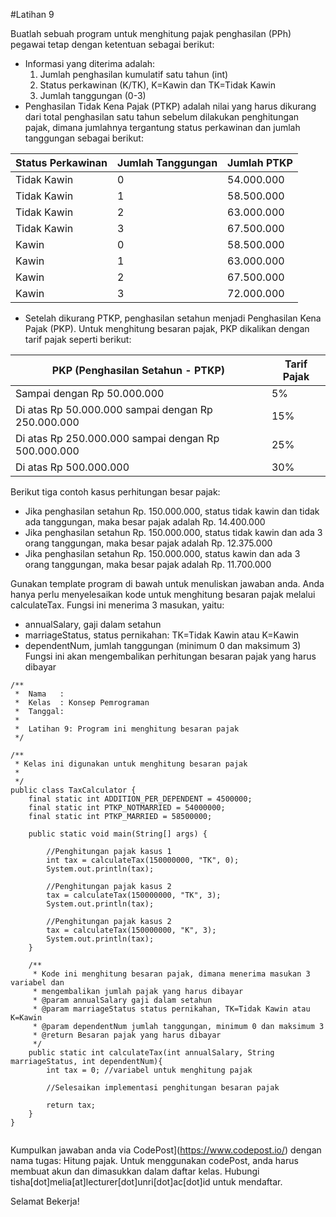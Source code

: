 #Latihan 9

Buatlah sebuah program untuk menghitung pajak penghasilan (PPh) pegawai tetap dengan ketentuan sebagai berikut: 
- Informasi yang diterima adalah: 
    1. Jumlah penghasilan kumulatif satu tahun (int)
    2. Status perkawinan (K/TK), K=Kawin dan TK=Tidak Kawin
    3. Jumlah tanggungan (0-3)
- Penghasilan Tidak Kena Pajak (PTKP) adalah nilai yang harus dikurang dari total penghasilan satu tahun sebelum dilakukan penghitungan pajak, dimana jumlahnya tergantung status perkawinan dan jumlah tanggungan sebagai berikut:

| Status Perkawinan  | Jumlah Tanggungan  | Jumlah PTKP |
| ------------------ | ------------------ | ------------|
| Tidak Kawin        | 0                  | 54.000.000  |
| Tidak Kawin        | 1                  | 58.500.000  |
| Tidak Kawin        | 2                  | 63.000.000  |
| Tidak Kawin        | 3                  | 67.500.000  |
| Kawin              | 0                  | 58.500.000  |
| Kawin              | 1                  | 63.000.000  |
| Kawin              | 2                  | 67.500.000  |
| Kawin              | 3                  | 72.000.000  |

- Setelah dikurang PTKP, penghasilan setahun menjadi Penghasilan Kena Pajak (PKP). Untuk menghitung besaran pajak, PKP dikalikan dengan tarif pajak seperti berikut:

| PKP (Penghasilan Setahun - PTKP)                     | Tarif Pajak |
| ---------------------------------------------------- | ----------- |
| Sampai dengan Rp 50.000.000                          | 5%          |           
| Di atas Rp 50.000.000 sampai dengan Rp 250.000.000   | 15%         |
| Di atas Rp 250.000.000 sampai dengan Rp 500.000.000  | 25%         |
| Di atas Rp 500.000.000                               | 30%         |

Berikut tiga contoh kasus perhitungan besar pajak:
- Jika penghasilan setahun Rp. 150.000.000, status tidak kawin dan tidak ada tanggungan, maka besar pajak adalah Rp. 14.400.000
- Jika penghasilan setahun Rp. 150.000.000, status tidak kawin dan ada 3 orang tanggungan, maka besar pajak adalah Rp. 12.375.000
- Jika penghasilan setahun Rp. 150.000.000, status kawin dan ada 3 orang tanggungan, maka besar pajak adalah Rp. 11.700.000


Gunakan template program di bawah untuk menuliskan jawaban anda. Anda hanya perlu menyelesaikan kode untuk menghitung besaran pajak melalui calculateTax. Fungsi ini menerima 3 masukan, yaitu:
- annualSalary, gaji dalam setahun 
- marriageStatus, status pernikahan: TK=Tidak Kawin atau K=Kawin
- dependentNum, jumlah tanggungan (minimum 0 dan maksimum 3)
Fungsi ini akan mengembalikan perhitungan besaran pajak yang harus dibayar

```
/**
 *  Nama   : 
 *  Kelas  : Konsep Pemrograman 
 *  Tanggal: 
 *
 *  Latihan 9: Program ini menghitung besaran pajak
 */

/**
 * Kelas ini digunakan untuk menghitung besaran pajak
 * 
 */
public class TaxCalculator {
    final static int ADDITION_PER_DEPENDENT = 4500000;
    final static int PTKP_NOTMARRIED = 54000000;
    final static int PTKP_MARRIED = 58500000;
    
    public static void main(String[] args) {
        
        //Penghitungan pajak kasus 1
        int tax = calculateTax(150000000, "TK", 0);
        System.out.println(tax);
        
        //Penghitungan pajak kasus 2
        tax = calculateTax(150000000, "TK", 3);
        System.out.println(tax);
        
        //Penghitungan pajak kasus 2
        tax = calculateTax(150000000, "K", 3);
        System.out.println(tax);
    }

    /**
     * Kode ini menghitung besaran pajak, dimana menerima masukan 3 variabel dan 
     * mengembalikan jumlah pajak yang harus dibayar
     * @param annualSalary gaji dalam setahun 
     * @param marriageStatus status pernikahan, TK=Tidak Kawin atau K=Kawin
     * @param dependentNum jumlah tanggungan, minimum 0 dan maksimum 3
     * @return Besaran pajak yang harus dibayar
     */
    public static int calculateTax(int annualSalary, String marriageStatus, int dependentNum){
        int tax = 0; //variabel untuk menghitung pajak
        
        //Selesaikan implementasi penghitungan besaran pajak

        return tax;
    }
}


```
Kumpulkan jawaban anda via CodePost](https://www.codepost.io/) dengan nama tugas: Hitung pajak. Untuk menggunakan codePost, anda harus membuat akun dan dimasukkan dalam daftar kelas. Hubungi tisha[dot]melia[at]lecturer[dot]unri[dot]ac[dot]id untuk mendaftar.

Selamat Bekerja!

